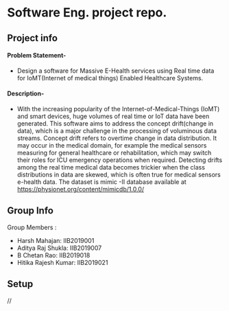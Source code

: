 # Software Eng. project repo.
## Project info
#### Problem Statement- 
* Design a software for  Massive E-Health services using Real time data for IoMT(Internet of medical things) Enabled Healthcare Systems.
#### Description- 
* With the increasing popularity of the Internet-of-Medical-Things (IoMT) and smart devices, huge volumes of real time or IoT data have been generated. This software aims to address the concept drift(change in data), which is a major challenge in the processing of voluminous data streams. Concept drift refers to overtime change in data distribution. It may occur in the medical domain, for example the medical sensors measuring for general healthcare or rehabilitation, which may switch their roles for ICU emergency operations when required. Detecting drifts among the real time medical data becomes trickier when the class distributions in data are skewed, which is often true for medical sensors e-health data. 
The dataset is mimic -II database  available at https://physionet.org/content/mimicdb/1.0.0/

	
## Group Info 
Group Members :
* Harsh Mahajan: IIB2019001
* Aditya Raj Shukla: IIB2019007
* B Chetan Rao: IIB2019018
* Hitika Rajesh Kumar: IIB2019021

## Setup
//
